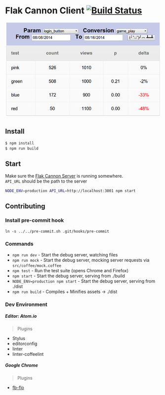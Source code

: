 # Flak Cannon Client [![Build Status](https://drone.io/github.com/claydotio/flak-cannon-client/status.png)](https://drone.io/github.com/claydotio/flak-cannon-client/latest)

![screenshot](publishing/screenshot.png)

## Install

```sh
$ npm install
$ npm run build
```

## Start

Make sure the [Flak Cannon Server](https://github.com/claydotio/flak-cannon)
is running somewhere.  
`API_URL` should be the path to the server

```sh
NODE_ENV=production API_URL=http://localhost:3001 npm start
```

## Contributing

### Install pre-commit hook

`ln -s ../../pre-commit.sh .git/hooks/pre-commit`

### Commands

  - `npm run dev` - Start the debug server, watching files
  - `npm run mock` - Start the debug server, mocking server requests via `src/coffee/mock.coffee`
  - `npm test` - Run the test suite (opens Chrome and Firefox)
  - `npm start` - Start the debug server, serving from ./build
  - `NODE_ENV=production npm start` - Start the debug server, serving from ./dist
  - `npm run build` - Compiles + Minifies assets -> ./dist

### Dev Environment

##### Editor: Atom.io

> Plugins
  - Stylus
  - editorconfig
  - linter
  - linter-coffeelint

##### Google Chrome

> Plugins
  - [fb-flo](https://chrome.google.com/webstore/detail/fb-flo/ahkfhobdidabddlalamkkiafpipdfchp?hl=en)
